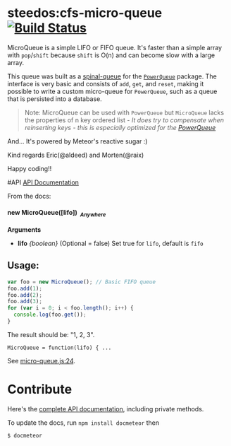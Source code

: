 steedos:cfs-micro-queue [![Build Status](https://travis-ci.org/CollectionFS/Meteor-micro-queue.png?branch=master)](https://travis-ci.org/CollectionFS/Meteor-micro-queue)
=========

MicroQueue is a simple LIFO or FIFO queue. It's faster than a simple array with `pop`/`shift` because `shift` is O(n)
and can become slow with a large array.

This queue was built as a [spinal-queue](https://github.com/CollectionFS/Meteor-power-queue/blob/master/spinal-queue.spec.md) for the [`PowerQueue`](https://github.com/CollectionFS/Meteor-power-queue) package. The interface is very basic and consists of `add`, `get`, and `reset`, making it possible to write a custom micro-queue for `PowerQueue`, such as a queue that is persisted into a database.

> Note: MicroQueue can be used with `PowerQueue` but `MicroQueue` lacks the
> properties of n key ordered list - *It does try to compensate when reinserting keys - this is especially optimized for the [PowerQueue](https://github.com/CollectionFS/Meteor-powerqueue)*

And... It's powered by Meteor's reactive sugar :)

Kind regards Eric(@aldeed) and Morten(@raix)

Happy coding!!

#API
[API Documentation](api.md)

From the docs:
#### <a name="MicroQueue"></a>new MicroQueue([lifo])&nbsp;&nbsp;<sub><i>Anywhere</i></sub> ####

__Arguments__

* __lifo__ *{boolean}*    (Optional = false)
Set true for `lifo`, default is `fifo`


## Usage:
```js
var foo = new MicroQueue(); // Basic FIFO queue
foo.add(1);
foo.add(2);
foo.add(3);
for (var i = 0; i < foo.length(); i++) {
  console.log(foo.get());
}
```
The result should be: "1, 2, 3".

```
MicroQueue = function(lifo) { ...
```

See [micro-queue.js:24](micro-queue.js#L24).


# Contribute

Here's the [complete API documentation](internal.api.md), including private methods.

To update the docs, run `npm install docmeteor` then

```bash
$ docmeteor
```
